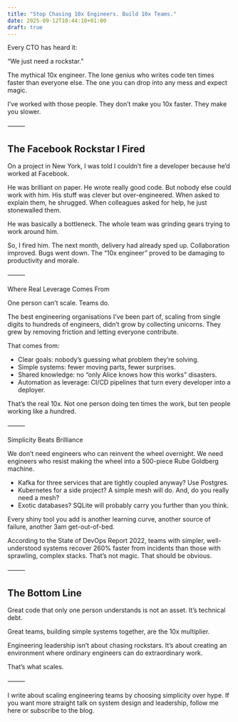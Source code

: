 ```yaml
---
title: "Stop Chasing 10x Engineers. Build 10x Teams."
date: 2025-09-12T10:44:10+01:00
draft: true
---
```


Every CTO has heard it:

“We just need a rockstar.”

The mythical 10x engineer. The lone genius who writes code ten times faster than everyone else. The one you can drop into any mess and expect magic.

I’ve worked with those people. They don’t make you 10x faster. They make you slower.

⸻

## The Facebook Rockstar I Fired

On a project in New York, I was told I couldn’t fire a developer because he’d worked at Facebook.

He was brilliant on paper. He wrote really good code. But nobody else could work with him. His stuff was clever but over-engineered. When asked to explain them, he shrugged. When colleagues asked for help, he just stonewalled them.

He was basically a bottleneck. The whole team was grinding gears trying to work around him.

So, I fired him. The next month, delivery had already sped up. Collaboration improved. Bugs went down. The “10x engineer” proved to be damaging to productivity and morale.

⸻

Where Real Leverage Comes From

One person can’t scale. Teams do.

The best engineering organisations I’ve been part of, scaling from single digits to hundreds of engineers, didn’t grow by collecting unicorns. They grew by removing friction and letting everyone contribute.

That comes from:
- Clear goals: nobody’s guessing what problem they’re solving.
- Simple systems: fewer moving parts, fewer surprises.
- Shared knowledge: no “only Alice knows how this works” disasters.
- Automation as leverage: CI/CD pipelines that turn every developer into a deployer.

That’s the real 10x. Not one person doing ten times the work, but ten people working like a hundred.

⸻

Simplicity Beats Brilliance

We don’t need engineers who can reinvent the wheel overnight. We need engineers who resist making the wheel into a 500-piece Rube Goldberg machine.
- Kafka for three services that are tightly coupled anyway? Use Postgres.
- Kubernetes for a side project? A simple mesh will do. And, do you really need a mesh?
- Exotic databases? SQLite will probably carry you further than you think.

Every shiny tool you add is another learning curve, another source of failure, another 3am get-out-of-bed.

According to the State of DevOps Report 2022, teams with simpler, well-understood systems recover 260% faster from incidents than those with sprawling, complex stacks. That’s not magic. That should be obvious.

⸻

## The Bottom Line

Great code that only one person understands is not an asset. It’s technical debt.

Great teams, building simple systems together, are the 10x multiplier.

Engineering leadership isn’t about chasing rockstars. It’s about creating an environment where ordinary engineers can do extraordinary work.

That’s what scales.

⸻

I write about scaling engineering teams by choosing simplicity over hype. If you want more straight talk on system design and leadership, follow me here or subscribe to the blog.
